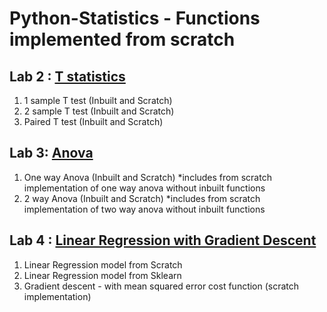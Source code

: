 # Python-Statistics - Functions implemented from scratch


## Lab 2 : [T statistics](https://github.com/KhushiBhambri/Python-Statistics/tree/main/Lab%202)
1. 1 sample T test (Inbuilt and Scratch)
2. 2 sample T test (Inbuilt and Scratch)
3. Paired T test    (Inbuilt and Scratch)

## Lab 3: [Anova](https://github.com/KhushiBhambri/Python-Statistics/tree/main/Lab%203)
1. One way Anova  (Inbuilt and Scratch)
*includes from scratch implementation of one way anova without inbuilt functions
3. 2 way Anova     (Inbuilt and Scratch)
*includes from scratch implementation of two way anova without inbuilt functions

## Lab 4 : [Linear Regression with Gradient Descent](https://github.com/KhushiBhambri/Python-Statistics/tree/main/Lab%202)
1. Linear Regression model from Scratch
2. Linear Regression model from Sklearn
3. Gradient descent - with mean squared error cost function (scratch implementation)
